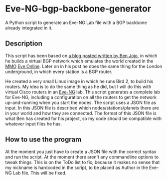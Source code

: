 # Eve-NG-bgp-backbone-generator
A Python script to generate an Eve-NG Lab file with a BGP backbone already integrated in it.

## Description ##
This script has been based on [a blog posted written by Ben Jojo](https://blog.benjojo.co.uk/post/eve-online-bgp-internet), in which he builds a virtual BGP network which emulates the world created in the [MMO](https://en.wikipedia.org/wiki/Massively_multiplayer_online_game) [Eve Online](https://www.eveonline.com/). Later on in his post he does the same thing for the London underground, in which every station is a BGP router.

He created a very small Linux image in which he runs Bird 2, to build his routers. My idea is to do the same thing as he did, but I will do this with virtual Cisco routers in an [Eve-NG](https://www.eve-ng.net/) lab. This script generates a complete lab for Eve-NG, including a configuration on all the routers to get the network up-and-running when you start the nodes.
The script uses a JSON file as input. In this JSON file is described which nodes/stations/planets there are in your world and how they are connected. The format of this JSON file is what Ben has created for his project, so my code should be compatible with whatever input files he has.

## How to use the program ##
At the moment you just have to create a JSON file with the correct syntax and run the script. At the moment there aren't any commandline options to tweak things. This is on the ToDo list to fix, because it makes no sense that my nickname is hardcoded in the script, to be placed as Author in the Eve-NG Lab file. This will be fixed.
